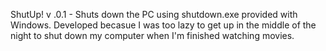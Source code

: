  ShutUp! v .0.1 - Shuts down the PC using shutdown.exe provided with Windows.
        Developed becasue I was too lazy to get up in the middle of the night to shut down
        my computer when I'm finished watching movies.
